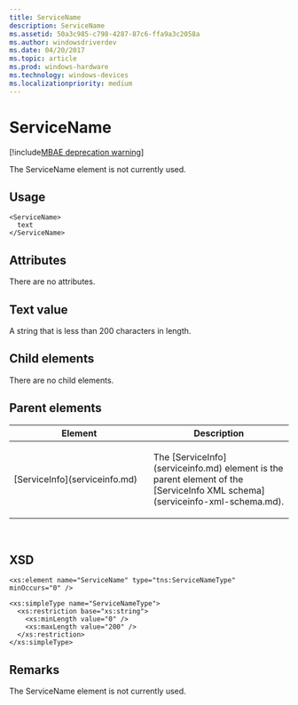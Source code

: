```yaml
---
title: ServiceName
description: ServiceName
ms.assetid: 50a3c985-c798-4287-87c6-ffa9a3c2058a
ms.author: windowsdriverdev
ms.date: 04/20/2017
ms.topic: article
ms.prod: windows-hardware
ms.technology: windows-devices
ms.localizationpriority: medium
---
```


# ServiceName

[!include[MBAE deprecation warning](mbae-deprecation-warning.md)]

The ServiceName element is not currently used.

## <span id="Usage"></span><span id="usage"></span><span id="USAGE"></span>Usage


``` syntax
<ServiceName>
  text
</ServiceName>
```

## <span id="Attributes"></span><span id="attributes"></span><span id="ATTRIBUTES"></span>Attributes


There are no attributes.

## <span id="Text_value"></span><span id="text_value"></span><span id="TEXT_VALUE"></span>Text value


A string that is less than 200 characters in length.

## <span id="Child_elements"></span><span id="child_elements"></span><span id="CHILD_ELEMENTS"></span>Child elements


There are no child elements.

## <span id="Parent_elements"></span><span id="parent_elements"></span><span id="PARENT_ELEMENTS"></span>Parent elements


<table>
<colgroup>
<col width="50%" />
<col width="50%" />
</colgroup>
<thead>
<tr class="header">
<th>Element</th>
<th>Description</th>
</tr>
</thead>
<tbody>
<tr class="odd">
<td><p>[ServiceInfo](serviceinfo.md)</p></td>
<td><p>The [ServiceInfo](serviceinfo.md) element is the parent element of the [ServiceInfo XML schema](serviceinfo-xml-schema.md).</p></td>
</tr>
</tbody>
</table>

 

## <span id="XSD"></span><span id="xsd"></span>XSD


``` syntax
<xs:element name="ServiceName" type="tns:ServiceNameType" minOccurs="0" />

<xs:simpleType name="ServiceNameType">
  <xs:restriction base="xs:string">
    <xs:minLength value="0" />
    <xs:maxLength value="200" />
  </xs:restriction>
</xs:simpleType>
```

## <span id="Remarks"></span><span id="remarks"></span><span id="REMARKS"></span>Remarks


The ServiceName element is not currently used.

 

 





